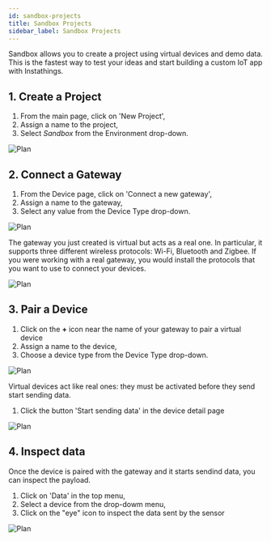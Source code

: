 ```yaml
---
id: sandbox-projects
title: Sandbox Projects
sidebar_label: Sandbox Projects
---
```


Sandbox allows you to create a project using virtual devices and demo data. This is the fastest way to test your ideas and start building a custom IoT app with Instathings.

## 1. Create a Project

1. From the main page, click on 'New Project', 
2. Assign a name to the project,
3. Select _Sandbox_ from the Environment drop-down.

![Plan](assets/sandbox/sandbox_01.png)


## 2. Connect a Gateway

1. From the Device page, click on 'Connect a new gateway',
2. Assign a name to the gateway,
3. Select any value from the Device Type drop-down.

![Plan](assets/sandbox/sandbox_02.png)

The gateway you just created is virtual but acts as a real one. In particular, it supports three different wireless protocols: Wi-Fi, Bluetooth and Zigbee. If you were working with a real gateway, you would install the protocols that you want to use to connect your devices.

![Plan](assets/sandbox/sandbox_03.png)


## 3. Pair a Device

1. Click on the **+** icon near the name of your gateway to pair a virtual device
2. Assign a name to the device,
3. Choose a device type from the Device Type drop-down.

![Plan](assets/sandbox/sandbox_04.png)

Virtual devices act like real ones: they must be activated before they send start sending data.
1. Click the button 'Start sending data' in the device detail page

![Plan](assets/sandbox/sandbox_05.png)


## 4. Inspect data

Once the device is paired with the gateway and it starts sendind data, you can inspect the payload.
1. Click on 'Data' in the top menu,
2. Select a device from the drop-dowm menu,
3. Click on the "eye" icon to inspect the data sent by the sensor

![Plan](assets/sandbox/sandbox_06.png)

